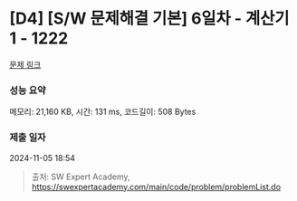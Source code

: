 # [D4] [S/W 문제해결 기본] 6일차 - 계산기1 - 1222 

[문제 링크](https://swexpertacademy.com/main/code/problem/problemDetail.do?contestProbId=AV14mbSaAEwCFAYD) 

### 성능 요약

메모리: 21,160 KB, 시간: 131 ms, 코드길이: 508 Bytes

### 제출 일자

2024-11-05 18:54



> 출처: SW Expert Academy, https://swexpertacademy.com/main/code/problem/problemList.do